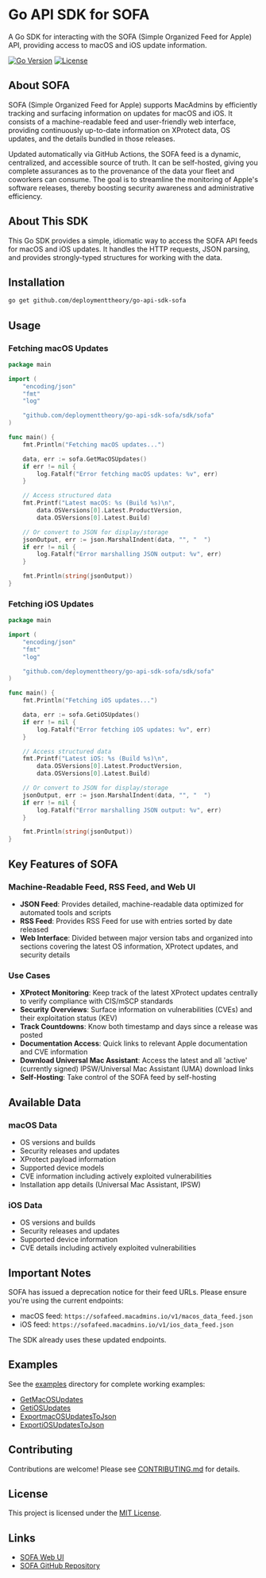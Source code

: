 # Go API SDK for SOFA

A Go SDK for interacting with the SOFA (Simple Organized Feed for Apple) API, providing access to macOS and iOS update information.

[![Go Version](https://img.shields.io/github/go-mod/go-version/deploymenttheory/go-api-sdk-sofa)](https://go.dev/)
[![License](https://img.shields.io/github/license/deploymenttheory/go-api-sdk-sofa)](LICENSE)

## About SOFA

SOFA (Simple Organized Feed for Apple) supports MacAdmins by efficiently tracking and surfacing information on updates for macOS and iOS. It consists of a machine-readable feed and user-friendly web interface, providing continuously up-to-date information on XProtect data, OS updates, and the details bundled in those releases.

Updated automatically via GitHub Actions, the SOFA feed is a dynamic, centralized, and accessible source of truth. It can be self-hosted, giving you complete assurances as to the provenance of the data your fleet and coworkers can consume. The goal is to streamline the monitoring of Apple's software releases, thereby boosting security awareness and administrative efficiency.

## About This SDK

This Go SDK provides a simple, idiomatic way to access the SOFA API feeds for macOS and iOS updates. It handles the HTTP requests, JSON parsing, and provides strongly-typed structures for working with the data.

## Installation

```bash
go get github.com/deploymenttheory/go-api-sdk-sofa
```

## Usage

### Fetching macOS Updates

```go
package main

import (
	"encoding/json"
	"fmt"
	"log"

	"github.com/deploymenttheory/go-api-sdk-sofa/sdk/sofa"
)

func main() {
	fmt.Println("Fetching macOS updates...")

	data, err := sofa.GetMacOSUpdates()
	if err != nil {
		log.Fatalf("Error fetching macOS updates: %v", err)
	}

	// Access structured data
	fmt.Printf("Latest macOS: %s (Build %s)\n", 
		data.OSVersions[0].Latest.ProductVersion, 
		data.OSVersions[0].Latest.Build)

	// Or convert to JSON for display/storage
	jsonOutput, err := json.MarshalIndent(data, "", "  ")
	if err != nil {
		log.Fatalf("Error marshalling JSON output: %v", err)
	}

	fmt.Println(string(jsonOutput))
}
```

### Fetching iOS Updates

```go
package main

import (
	"encoding/json"
	"fmt"
	"log"

	"github.com/deploymenttheory/go-api-sdk-sofa/sdk/sofa"
)

func main() {
	fmt.Println("Fetching iOS updates...")

	data, err := sofa.GetiOSUpdates()
	if err != nil {
		log.Fatalf("Error fetching iOS updates: %v", err)
	}

	// Access structured data
	fmt.Printf("Latest iOS: %s (Build %s)\n", 
		data.OSVersions[0].Latest.ProductVersion, 
		data.OSVersions[0].Latest.Build)

	// Or convert to JSON for display/storage
	jsonOutput, err := json.MarshalIndent(data, "", "  ")
	if err != nil {
		log.Fatalf("Error marshalling JSON output: %v", err)
	}

	fmt.Println(string(jsonOutput))
}
```

## Key Features of SOFA

### Machine-Readable Feed, RSS Feed, and Web UI

- **JSON Feed**: Provides detailed, machine-readable data optimized for automated tools and scripts
- **RSS Feed**: Provides RSS Feed for use with entries sorted by date released
- **Web Interface**: Divided between major version tabs and organized into sections covering the latest OS information, XProtect updates, and security details

### Use Cases

- **XProtect Monitoring**: Keep track of the latest XProtect updates centrally to verify compliance with CIS/mSCP standards
- **Security Overviews**: Surface information on vulnerabilities (CVEs) and their exploitation status (KEV)
- **Track Countdowns**: Know both timestamp and days since a release was posted
- **Documentation Access**: Quick links to relevant Apple documentation and CVE information
- **Download Universal Mac Assistant**: Access the latest and all 'active' (currently signed) IPSW/Universal Mac Assistant (UMA) download links
- **Self-Hosting**: Take control of the SOFA feed by self-hosting

## Available Data

### macOS Data

- OS versions and builds
- Security releases and updates
- XProtect payload information
- Supported device models
- CVE information including actively exploited vulnerabilities
- Installation app details (Universal Mac Assistant, IPSW)

### iOS Data

- OS versions and builds
- Security releases and updates
- Supported device information
- CVE details including actively exploited vulnerabilities

## Important Notes

SOFA has issued a deprecation notice for their feed URLs. Please ensure you're using the current endpoints:

- macOS feed: `https://sofafeed.macadmins.io/v1/macos_data_feed.json`
- iOS feed: `https://sofafeed.macadmins.io/v1/ios_data_feed.json`

The SDK already uses these updated endpoints.

## Examples

See the [examples](./examples) directory for complete working examples:

- [GetMacOSUpdates](./examples/GetMacOSUpdates/GetMacOSUpdates.go)
- [GetiOSUpdates](./examples/GetiOSUpdates/GetiOSUpdates.go)
- [ExportmacOSUpdatesToJson](./examples/ExportmacOSUpdatesToJson/ExportmacOSUpdatesToJson.go)
- [ExportiOSUpdatesToJson](./examples/ExportiOSUpdatesToJson/ExportiOSUpdatesToJson.go)

## Contributing

Contributions are welcome! Please see [CONTRIBUTING.md](CONTRIBUTING.md) for details.

## License

This project is licensed under the [MIT License](LICENSE).

## Links

- [SOFA Web UI](https://sofa.macadmins.io/)
- [SOFA GitHub Repository](https://github.com/macadmins/sofa)